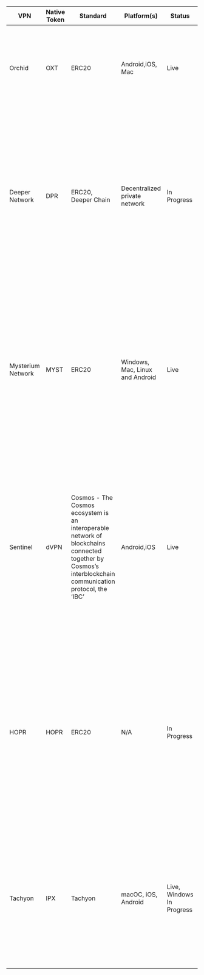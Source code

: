 | VPN               	| Native Token 	| Standard                                                                                                                                                  	| Platform(s)                     	| Status                    	| Incentive Mechanism                                                                                                                                                                                                                                           	| Pricing                                           	| How it works                                                                                                                                                                                                                                                                          	| Features                                                                                                                                                                                                                                                    	| Whitepaper                                                                                                	|
|-------------------	|--------------	|-----------------------------------------------------------------------------------------------------------------------------------------------------------	|---------------------------------	|---------------------------	|---------------------------------------------------------------------------------------------------------------------------------------------------------------------------------------------------------------------------------------------------------------	|---------------------------------------------------	|---------------------------------------------------------------------------------------------------------------------------------------------------------------------------------------------------------------------------------------------------------------------------------------	|-------------------------------------------------------------------------------------------------------------------------------------------------------------------------------------------------------------------------------------------------------------	|-----------------------------------------------------------------------------------------------------------	|
| Orchid            	| OXT          	| ERC20                                                                                                                                                     	| Android,iOS, Mac                	| Live                      	| Token-incentivized bandwidth proxying, and smart-contracts with algorithmic advertising and payment functions                                                                                                                                                 	| Pay as you go using OXT - sellers set their price 	| Decentralized virtual private network (VPN), allowing users to buy bandwidth from a global pool of service providers.                                                                                                                                                                 	| "No data collection. No 3rd-party sharing. No profit markup."                                                                                                                                                                                               	| https://www.orchid.com/whitepaper/english.pdf                                                             	|
| Deeper Network    	| DPR          	| ERC20, Deeper Chain                                                                                                                                       	| Decentralized private network   	| In Progress               	| Bottom layer devices earn token rewards by sharing their bandwidth with each other.                                                                                                                                                                           	| Free                                              	| Decentralized Gateway and Infrastructure for Web3.0 - currently using Ethereum but will migrate to Deeper Chain mainnet                                                                                                                                                               	| "There are two layers in the deeper chain. The top layer consists of hundreds of validator nodes and is secured by credit scores of deeper devices. The bottom layer is called the deeper layer, and it consists of peer-to-peer connected Deeper devices." 	| https://www.deeper.network/whitepaper_en.pdf?1616235824088                                                	|
| Mysterium Network 	| MYST         	| ERC20                                                                                                                                                     	| Windows, Mac, Linux and Android 	| Live                      	| Node Runners - Stake MYST to run node and earn rewards in MYST. Token Holders can earn MYST by adding tokens to Delegate Pool.                                                                                                                                	| Pay as you go using MYST                          	| When you become a node in Mysterium Network, you share your IP address (anonymously) and spare bandwidth to help power the free internet. Mysterium is a permissionless network, this means that any node can become a provider and offer VPN services with their own infrastructure. 	| "Ensures data's confidentiality by rerouting and encrypting browsing activity." "Protect your personal information with an untraceable IP address. No logs. No footprints. Complete anonymity."                                                             	| https://5b19bf8d-bbd1-440a-abc6-5752806c93fa.usrfiles.com/ugd/5b19bf_23f6ba0a2028403db1dcd6357f903982.pdf 	|
| Sentinel          	| dVPN         	| Cosmos - The Cosmos ecosystem is an interoperable network of blockchains connected together by Cosmos’s interblockchain communication protocol, the ‘IBC’ 	| Android,iOS                     	| Live                      	| Stake dVPN token on validators to secure Sentinal's Cosmos Hub to earn ~61% APY Bandwidth mining on the Sentinel p2p bandwidth sharing network using                                                                                                          	| Sentinal Token, Visa, MC, Paypal                  	| Allows anyone across the globe to ‘mine with their excess bandwidth’, effectively monetizing residential or commercial bandwidth by providing it to a network of distributed and decentralized dVPN applications built on the Sentinel framework.                                     	| "dVPN applications built on Sentinel do not require managing any of the exit nodes or relay nodes present in the network and instead use the bandwidth provided by Sentinel's decentralized and distributed global community lowering costs."               	| https://sentinel.co/whitepaper/                                                                           	|
| HOPR              	| HOPR         	| ERC20                                                                                                                                                     	| N/A                             	| In Progress               	| Rewarded in the form of payment tickets. Tickets are generated as part of HOPR’s proof-of-relay protocol, when a node receives two matching key halves. Tickets can be redeemed for HOPR. HOPR doesn't provide direct dvpn, dApps can be built on top of HOPR 	| Pay as you go using HOPR                          	| Two-layer network running on Ethereum as the payment layer on behalf of HOPR nodes that forward messages - sender attaches HOPR tokens to message, which is paid to nodes that relays the message.                                                                                    	| "The HOPR protocol provides network-level and metadata privacy for every kind of data exchange. A mixnet protects the identity of both sender and recipe ent by routing data via multiple intermediate relay hops that mix traffic."                        	| http://docs.hoprnet.org/en/latest/                                                                        	|
| Tachyon           	| IPX          	| Tachyon                                                                                                                                                   	| macOC, iOS, Android             	| Live, Windows In Progress 	| Node providers provide traffic for users such as VPN users to get rewards (IPX) based on their contributions.                                                                                                                                                 	| Free and paid tiers                               	| Open source component library Lightweight - the entire library is fewer than 14kb when minified and gzipped  Works with Rails, React, Ember, Elm, Angular, Static html Shallow Cascade                                                                                                	| "Tachyon VPN uses the Tachyon Node network as its infrastructure and service provider. Our servers are not run by a centralized organization, so it is not possible for an attacker to pressure us to provide records."                                     	| https://tachyon.eco/TachyonWhitePaper.pdf                                                                 	|